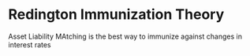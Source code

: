 Redington Immunization Theory
===============================

Asset Liability MAtching is the best way to immunize against changes in interest rates
